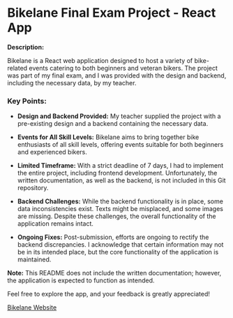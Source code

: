 # Bikelane Final Exam Project - React App

**Description:**

Bikelane is a React web application designed to host a variety of bike-related events catering to both beginners and veteran bikers. The project was part of my final exam, and I was provided with the design and backend, including the necessary data, by my teacher.

### Key Points:

- **Design and Backend Provided:** My teacher supplied the project with a pre-existing design and a backend containing the necessary data.
  
- **Events for All Skill Levels:** Bikelane aims to bring together bike enthusiasts of all skill levels, offering events suitable for both beginners and experienced bikers.

- **Limited Timeframe:** With a strict deadline of 7 days, I had to implement the entire project, including frontend development. Unfortunately, the written documentation, as well as the backend, is not included in this Git repository.

- **Backend Challenges:** While the backend functionality is in place, some data inconsistencies exist. Texts might be misplaced, and some images are missing. Despite these challenges, the overall functionality of the application remains intact.

- **Ongoing Fixes:** Post-submission, efforts are ongoing to rectify the backend discrepancies. I acknowledge that certain information may not be in its intended place, but the core functionality of the application is maintained.

**Note:** This README does not include the written documentation; however, the application is expected to function as intended.


Feel free to explore the app, and your feedback is greatly appreciated!

[Bikelane Website](http://www.bikelane.jwschmidt.dk)
